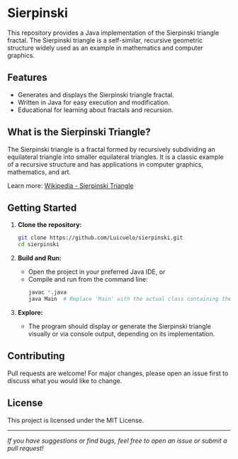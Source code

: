 # Sierpinski

This repository provides a Java implementation of the Sierpinski triangle fractal. The Sierpinski triangle is a self-similar, recursive geometric structure widely used as an example in mathematics and computer graphics.

## Features

- Generates and displays the Sierpinski triangle fractal.
- Written in Java for easy execution and modification.
- Educational for learning about fractals and recursion.

## What is the Sierpinski Triangle?

The Sierpinski triangle is a fractal formed by recursively subdividing an equilateral triangle into smaller equilateral triangles. It is a classic example of a recursive structure and has applications in computer graphics, mathematics, and art.

Learn more: [Wikipedia - Sierpinski Triangle](https://en.wikipedia.org/wiki/Sierpinski_triangle)

## Getting Started

1. **Clone the repository:**
   ```bash
   git clone https://github.com/Luicuelo/sierpinski.git
   cd sierpinski
   ```

2. **Build and Run:**
   - Open the project in your preferred Java IDE, or
   - Compile and run from the command line:
     ```bash
     javac *.java
     java Main  # Replace 'Main' with the actual class containing the main method
     ```

3. **Explore:**
   - The program should display or generate the Sierpinski triangle visually or via console output, depending on its implementation.

## Contributing

Pull requests are welcome! For major changes, please open an issue first to discuss what you would like to change.

## License

This project is licensed under the MIT License.

---

*If you have suggestions or find bugs, feel free to open an issue or submit a pull request!*